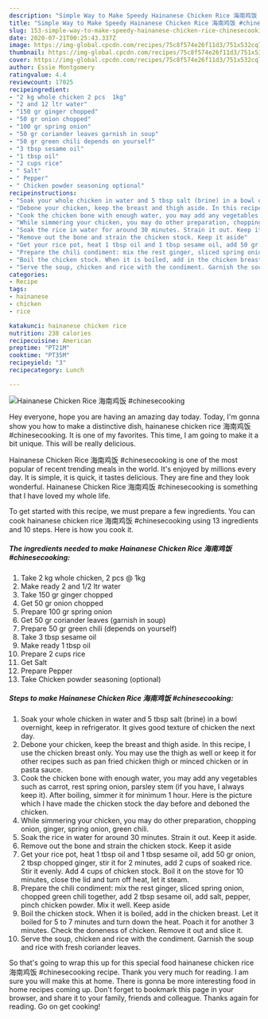 ```yaml
---
description: "Simple Way to Make Speedy Hainanese Chicken Rice 海南鸡饭 #chinesecooking"
title: "Simple Way to Make Speedy Hainanese Chicken Rice 海南鸡饭 #chinesecooking"
slug: 153-simple-way-to-make-speedy-hainanese-chicken-rice-chinesecooking
date: 2020-07-21T00:25:43.337Z
image: https://img-global.cpcdn.com/recipes/75c8f574e26f11d3/751x532cq70/hainanese-chicken-rice-海南鸡饭-chinesecooking-recipe-main-photo.jpg
thumbnail: https://img-global.cpcdn.com/recipes/75c8f574e26f11d3/751x532cq70/hainanese-chicken-rice-海南鸡饭-chinesecooking-recipe-main-photo.jpg
cover: https://img-global.cpcdn.com/recipes/75c8f574e26f11d3/751x532cq70/hainanese-chicken-rice-海南鸡饭-chinesecooking-recipe-main-photo.jpg
author: Essie Montgomery
ratingvalue: 4.4
reviewcount: 17025
recipeingredient:
- "2 kg whole chicken 2 pcs  1kg"
- "2 and 12 ltr water"
- "150 gr ginger chopped"
- "50 gr onion chopped"
- "100 gr spring onion"
- "50 gr coriander leaves garnish in soup"
- "50 gr green chili depends on yourself"
- "3 tbsp sesame oil"
- "1 tbsp oil"
- "2 cups rice"
- " Salt"
- " Pepper"
- " Chicken powder seasoning optional"
recipeinstructions:
- "Soak your whole chicken in water and 5 tbsp salt (brine) in a bowl overnight, keep in refrigerator. It gives good texture of chicken the next day."
- "Debone your chicken, keep the breast and thigh aside. In this recipe, I use the chicken breast only. You may use the thigh as well or keep it for other recipes such as pan fried chicken thigh or minced chicken or in pasta sauce."
- "Cook the chicken bone with enough water, you may add any vegetables such as carrot, rest spring onion, parsley stem (if you have, I always keep it). After boiling, simmer it for minimum 1 hour. Here is the picture which I have made the chicken stock the day before and deboned the chicken."
- "While simmering your chicken, you may do other preparation, chopping onion, ginger, spring onion, green chili."
- "Soak the rice in water for around 30 minutes. Strain it out. Keep it aside."
- "Remove out the bone and strain the chicken stock. Keep it aside"
- "Get your rice pot, heat 1 tbsp oil and 1 tbsp sesame oil, add 50 gr onion, 2 tbsp chopped ginger, stir it for 2 minutes, add 2 cups of soaked rice. Stir it evenly. Add 4 cups of chicken stock. Boil it on the stove for 10 minutes, close the lid and turn off heat, let it steam."
- "Prepare the chili condiment: mix the rest ginger, sliced spring onion, chopped green chili together, add 2 tbsp sesame oil, add salt, pepper, pinch chicken powder. Mix it well. Keep aside"
- "Boil the chicken stock. When it is boiled, add in the chicken breast. Let it boiled for 5 to 7 minutes and turn down the heat. Poach it for another 3 minutes. Check the doneness of chicken. Remove it out and slice it."
- "Serve the soup, chicken and rice with the condiment. Garnish the soup and rice with fresh coriander leaves."
categories:
- Recipe
tags:
- hainanese
- chicken
- rice

katakunci: hainanese chicken rice 
nutrition: 238 calories
recipecuisine: American
preptime: "PT21M"
cooktime: "PT35M"
recipeyield: "3"
recipecategory: Lunch

---
```



![Hainanese Chicken Rice 海南鸡饭 #chinesecooking](https://img-global.cpcdn.com/recipes/75c8f574e26f11d3/751x532cq70/hainanese-chicken-rice-海南鸡饭-chinesecooking-recipe-main-photo.jpg)

Hey everyone, hope you are having an amazing day today. Today, I'm gonna show you how to make a distinctive dish, hainanese chicken rice 海南鸡饭 #chinesecooking. It is one of my favorites. This time, I am going to make it a bit unique. This will be really delicious.



Hainanese Chicken Rice 海南鸡饭 #chinesecooking is one of the most popular of recent trending meals in the world. It's enjoyed by millions every day. It is simple, it is quick, it tastes delicious. They are fine and they look wonderful. Hainanese Chicken Rice 海南鸡饭 #chinesecooking is something that I have loved my whole life.


To get started with this recipe, we must prepare a few ingredients. You can cook hainanese chicken rice 海南鸡饭 #chinesecooking using 13 ingredients and 10 steps. Here is how you cook it.

<!--inarticleads1-->

##### The ingredients needed to make Hainanese Chicken Rice 海南鸡饭 #chinesecooking:

1. Take 2 kg whole chicken, 2 pcs @ 1kg
1. Make ready 2 and 1/2 ltr water
1. Take 150 gr ginger chopped
1. Get 50 gr onion chopped
1. Prepare 100 gr spring onion
1. Get 50 gr coriander leaves (garnish in soup)
1. Prepare 50 gr green chili (depends on yourself)
1. Take 3 tbsp sesame oil
1. Make ready 1 tbsp oil
1. Prepare 2 cups rice
1. Get  Salt
1. Prepare  Pepper
1. Take  Chicken powder seasoning (optional)




<!--inarticleads2-->

##### Steps to make Hainanese Chicken Rice 海南鸡饭 #chinesecooking:

1. Soak your whole chicken in water and 5 tbsp salt (brine) in a bowl overnight, keep in refrigerator. It gives good texture of chicken the next day.
1. Debone your chicken, keep the breast and thigh aside. In this recipe, I use the chicken breast only. You may use the thigh as well or keep it for other recipes such as pan fried chicken thigh or minced chicken or in pasta sauce.
1. Cook the chicken bone with enough water, you may add any vegetables such as carrot, rest spring onion, parsley stem (if you have, I always keep it). After boiling, simmer it for minimum 1 hour. Here is the picture which I have made the chicken stock the day before and deboned the chicken.
1. While simmering your chicken, you may do other preparation, chopping onion, ginger, spring onion, green chili.
1. Soak the rice in water for around 30 minutes. Strain it out. Keep it aside.
1. Remove out the bone and strain the chicken stock. Keep it aside
1. Get your rice pot, heat 1 tbsp oil and 1 tbsp sesame oil, add 50 gr onion, 2 tbsp chopped ginger, stir it for 2 minutes, add 2 cups of soaked rice. Stir it evenly. Add 4 cups of chicken stock. Boil it on the stove for 10 minutes, close the lid and turn off heat, let it steam.
1. Prepare the chili condiment: mix the rest ginger, sliced spring onion, chopped green chili together, add 2 tbsp sesame oil, add salt, pepper, pinch chicken powder. Mix it well. Keep aside
1. Boil the chicken stock. When it is boiled, add in the chicken breast. Let it boiled for 5 to 7 minutes and turn down the heat. Poach it for another 3 minutes. Check the doneness of chicken. Remove it out and slice it.
1. Serve the soup, chicken and rice with the condiment. Garnish the soup and rice with fresh coriander leaves.




So that's going to wrap this up for this special food hainanese chicken rice 海南鸡饭 #chinesecooking recipe. Thank you very much for reading. I am sure you will make this at home. There is gonna be more interesting food in home recipes coming up. Don't forget to bookmark this page in your browser, and share it to your family, friends and colleague. Thanks again for reading. Go on get cooking!
